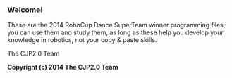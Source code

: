 ### Welcome!

These are the 2014 RoboCup Dance SuperTeam winner programming files, you can use them and study them, as long as these help you develop your knowledge in robotics, not your copy & paste skills.

The CJP2.0 Team

**Copyright (c) 2014 The CJP2.0 Team**
